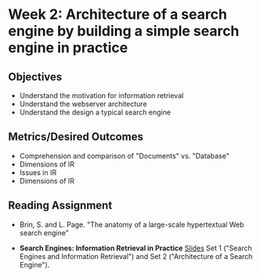 # Week 2: Architecture of a search engine by building a simple search engine in practice

## Objectives

* Understand the motivation for information retrieval
* Understand the webserver architecture
* Understand the design a typical search engine

## Metrics/Desired Outcomes

* Comprehension and comparison of "Documents" vs. "Database"
* Dimensions of IR
* Issues in IR
* Dimensions of IR

## Reading Assignment

* Brin, S. and L. Page. "The anatomy of a large-scale hypertextual Web search engine"

* **Search Engines: Information Retrieval in Practice** [Slides](http://www.search-engines-book.com/slides/) Set 1 ("Search Engines and Information Retrieval") and Set 2 ("Architecture of a Search Engine").


